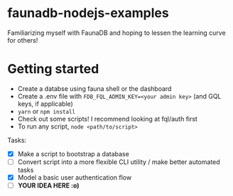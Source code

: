 # faunadb-nodejs-examples


Familiarizing myself with FaunaDB and hoping to lessen the learning curve for others!

# Getting started
  - Create a databse using fauna shell or the dashboard
  - Create a .env file with `FDB_FQL_ADMIN_KEY=<your admin key>` (and GQL keys, if applicable)
  - `yarn` or `npm install`
  - Check out some scripts! I recommend looking at fql/auth first
  - To run any script, `node <path/to/script>`

Tasks:
- [x] Make a script to bootstrap a database
- [ ] Convert script into a more flexible CLI utility / make better automated tasks
- [x] Model a basic user authentication flow
- [ ] **YOUR IDEA HERE :o)**